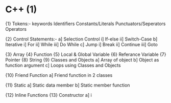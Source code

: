 # C++ (1)


{1} Tokens:-
    keywords
    Identifiers
    Constants/Literals
    Punctuators/Seperators
    Operators

{2} Control Statements:-
    a] Selection Control
         i] If-else
         ii] Switch-Case
    b] Iterative
         i] For
         ii] While
         iii] Do While
    c] Jump
         i] Break
         ii] Continue
         iii] Goto

  {3} Array
  {4} Function
  {5} Local & Global Variable
  {6} Referance Variable
  {7} Pointer
  {8} String
  {9} Classes and Objects
     a] Array of object
     b] Object as function argument
     c] Loops using Classes and Objects

  {10} Friend Function
     a] Friend function in 2 classes

  {11} Static 
     a] Static data member
     b] Static member function

  {12} Inline Functions
  {13} Constructor
     a] i
